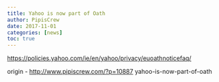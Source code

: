 ```yaml
---
title: Yahoo is now part of Oath
author: PipisCrew
date: 2017-11-01
categories: [news]
toc: true
---
```


https://policies.yahoo.com/ie/en/yahoo/privacy/euoathnoticefaq/

origin - http://www.pipiscrew.com/?p=10887 yahoo-is-now-part-of-oath